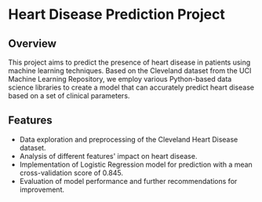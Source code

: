 # Heart Disease Prediction Project

## Overview
This project aims to predict the presence of heart disease in patients using machine learning techniques. Based on the Cleveland dataset from the UCI Machine Learning Repository, we employ various Python-based data science libraries to create a model that can accurately predict heart disease based on a set of clinical parameters.

## Features
- Data exploration and preprocessing of the Cleveland Heart Disease dataset.
- Analysis of different features' impact on heart disease.
- Implementation of Logistic Regression model for prediction with a mean cross-validation score of 0.845.
- Evaluation of model performance and further recommendations for improvement.
